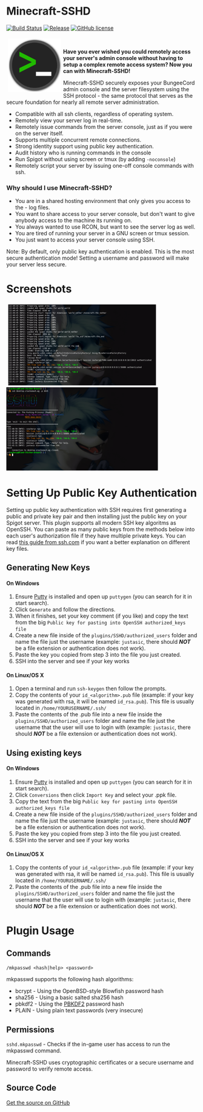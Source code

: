 Minecraft-SSHD
===========

[![Build Status](https://travis-ci.org/Justasic/Minecraft-SSHD.svg?branch=master)](https://travis-ci.org/Justasic/Minecraft-SSHD)
[![Release](https://img.shields.io/github/release/Justasic/Minecraft-SSHD.svg?label=Release&maxAge=60)](https://github.com/Justasic/Minecraft-SSHD/releases/latest)
[![GitHub license](https://img.shields.io/github/license/Justasic/Minecraft-SSHD)](https://github.com/Justasic/Minecraft-SSHD/blob/master/LICENSE)

<img align="left" width="140" height="140" src="docs/ssh_logo.png?raw=true" hspace="5" vspace="5" alt="diskover"><br/>

**Have you ever wished you could remotely access your server's admin console without having to setup a complex remote access system? Now you can with Minecraft-SSHD!**

Minecraft-SSHD securely exposes your BungeeCord admin console and the server filesystem using the SSH protocol - the same protocol that serves as the secure foundation for nearly all remote server administration.<br/>

- Compatible with all ssh clients, regardless of operating system.
- Remotely view your server log in real-time.
- Remotely issue commands from the server console, just as if you were on the server itself.
- Supports multiple concurrent remote connections.
- Strong identity support using public key authentication.
- Audit history who is running commands in the console
- Run Spigot without using screen or tmux (by adding `-noconsole`)
- Remotely script your server by issuing one-off console commands with ssh.

### Why should I use Minecraft-SSHD?

- You are in a shared hosting environment that only gives you access to the - log files.
- You want to share access to your server console, but don't want to give anybody access to the machine its running on.
- You always wanted to use RCON, but want to see the server log as well.
- You are tired of running your server in a GNU screen or tmux session.
- You just want to access your server console using SSH.

Note: By default, only public key authentication is enabled. This is the most secure authentication mode! Setting a username and password will make your server less secure.

Screenshots
============

<img align="left" width="390" src="docs/console.png?raw=true" hspace="5" vspace="5" alt="console">
<img width="400" src="docs/session.png?raw=true" alt="session"><br>


Setting Up Public Key Authentication
====================================

Setting up public key authentication with SSH requires first generating a public and private key pair and then installing just the public key on your Spigot server. This plugin supports all modern SSH key algoritms as OpenSSH. You can paste as many public keys from the methods below into each user's authorization file if they have multiple private keys. You can read [this guide from ssh.com](https://www.ssh.com/ssh/keygen/) if you want a better explanation on different key files.

## Generating New Keys

#### On Windows

1. Ensure [Putty](https://www.chiark.greenend.org.uk/~sgtatham/putty/latest.html) is installed and open up `puttygen` (you can search for it in start search).
2. Click `Generate` and follow the directions.
3. When it finishes, set your key comment (if you like) and copy the text from the big `Public key for pasting into OpenSSH authorized_keys file`
4. Create a new file inside of the `plugins/SSHD/authorized_users` folder and name the file just the username (example: `justasic`, there should ***NOT*** be a file extension or authentication does not work).
5. Paste the key you copied from step 3 into the file you just created.
6. SSH into the server and see if your key works

#### On Linux/OS X

1. Open a terminal and run `ssh-keygen` then follow the prompts.
2. Copy the contents of your `id_<algorithm>.pub` file (example: if your key was generated with rsa, it will be named `id_rsa.pub`). This file is usually located in `/home/YOURUSERNAME/.ssh/`
3. Paste the contents of the .pub file into a new file inside the `plugins/SSHD/authorized_users` folder and name the file just the username that the user will use to login with (example: `justasic`, there should ***NOT*** be a file extension or authentication does not work).

## Using existing keys

#### On Windows

1. Ensure [Putty](https://www.chiark.greenend.org.uk/~sgtatham/putty/latest.html) is installed and open up `puttygen` (you can search for it in start search).
2. Click `Conversions` then click `Import Key` and select your .ppk file.
3. Copy the text from the big `Public key for pasting into OpenSSH authorized_keys file`
4. Create a new file inside of the `plugins/SSHD/authorized_users` folder and name the file just the username (example: `justasic`, there should ***NOT*** be a file extension or authentication does not work).
5. Paste the key you copied from step 3 into the file you just created.
6. SSH into the server and see if your key works

#### On Linux/OS X

1. Copy the contents of your `id_<algorithm>.pub` file (example: if your key was generated with rsa, it will be named `id_rsa.pub`). This file is usually located in `/home/YOURUSERNAME/.ssh/`
2. Paste the contents of the .pub file into a new file inside the `plugins/SSHD/authorized_users` folder and name the file just the username that the user will use to login with (example: `justasic`, there should ***NOT*** be a file extension or authentication does not work).

Plugin Usage
============

## Commands

    /mkpasswd <hash|help> <password>

mkpasswd supports the following hash algorithms:

- bcrypt - Using the OpenBSD-style Blowfish password hash
- sha256 - Using a basic salted sha256 hash
- pbkdf2 - Using the [PBKDF2](https://en.wikipedia.org/wiki/Pbkdf2) password hash
- PLAIN - Using plain text passwords (very insecure)

## Permissions

`sshd.mkpasswd` - Checks if the in-game user has access to run the mkpasswd command.

Minecraft-SSHD uses cryptographic certificates or a secure username and password to verify remote access.


## Source Code
[Get the source on GitHub](https://github.com/Justasic/Minecraft-SSHD "Source Code")
